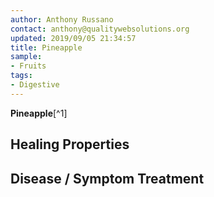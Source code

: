 ```yaml
---
author: Anthony Russano
contact: anthony@qualitywebsolutions.org
updated: 2019/09/05 21:34:57
title: Pineapple
sample:
- Fruits
tags:
- Digestive
---
```

**Pineapple**[^1]

## Healing Properties

## Disease / Symptom Treatment

[^5]: **Study Type:**  Animal Study, Commentary, Human Study: In Vitro - In Vivo - In Silico, Human: Case Report, Meta Analysis, Review<br>**Title:** <br>**Author(s):**  <br>**Institution(s):** <br>**Publication:** <i> </i><br>**Date:** <br>**Abstract:** <i> </i><br>**Link:** [Source]()<br>**Citations:**